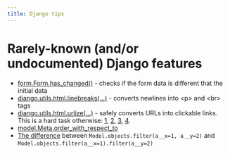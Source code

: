 ```yaml
---
title: Django tips
---
```


# Rarely-known (and/or undocumented) Django features

* [form.Form.has_changed()](https://code.djangoproject.com/browser/django/tags/releases/1.3/django/forms/forms.py#L316) - checks if the form data is different that the initial data
* [django.utils.html.linebreaks(...)](https://code.djangoproject.com/browser/django/tags/releases/1.3.1/django/utils/html.py#L71) - converts newlines into \<p\> and \<br\> tags
* [django.utils.html.urlize(...)](https://code.djangoproject.com/browser/django/tags/releases/1.3.1/django/utils/html.py#L102) - safely converts URLs into clickable links.
  This is a hard task otherwise:
    [1](http://stackoverflow.com/questions/37684/how-to-replace-plain-urls-with-links),
    [2](http://www.codinghorror.com/blog/2008/10/the-problem-with-urls.html),
    [3](http://www.ietf.org/rfc/rfc1738.txt),
    [4](http://www.codinghorror.com/blog/2008/08/protecting-your-cookies-httponly.html).
* [model.Meta.order_with_respect_to](https://docs.djangoproject.com/en/dev/ref/models/options/#order-with-respect-to)
* [The difference](https://docs.djangoproject.com/en/1.3/topics/db/queries/#spanning-multi-valued-relationships) between ```Model.objects.filter(a__x=1, a__y=2)``` and ```Model.objects.filter(a__x=1).filter(a__y=2)```
